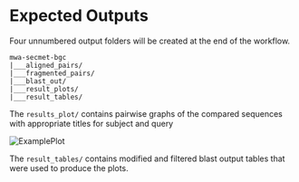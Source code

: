 # Expected Outputs

Four unnumbered output folders will be created at the end of the workflow.

```
mwa-secmet-bgc
|___aligned_pairs/
|___fragmented_pairs/
|___blast_out/
|___result_plots/
|___result_tables/
```

The `results_plot/` contains pairwise graphs of the compared sequences with appropriate titles for subject and query

![ExamplePlot](https://github.com/somakchowdhury/mwa-secmet-bgc/tree/master/docs/_static/imgs "Example result Plot")

The `result_tables/` contains modified and filtered blast output tables that were used to produce the plots. 

